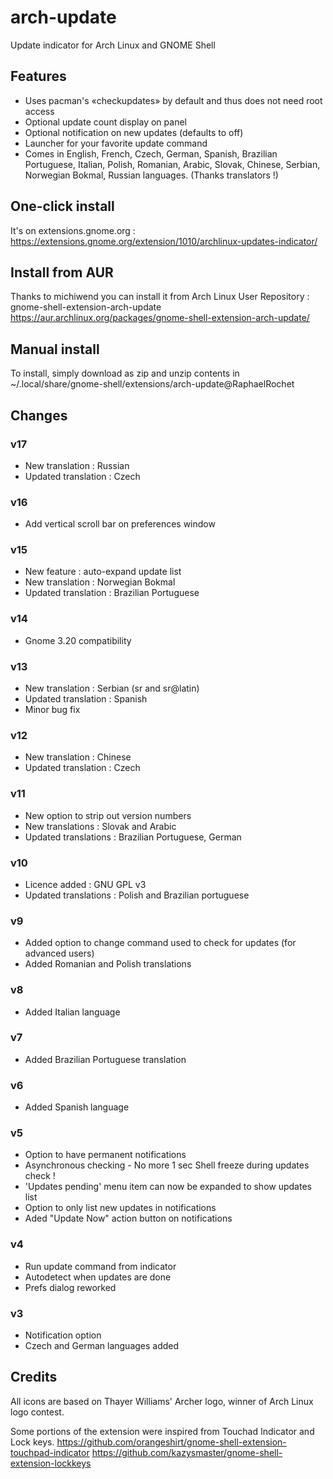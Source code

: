 # arch-update
Update indicator for Arch Linux and GNOME Shell

## Features
- Uses pacman's «checkupdates» by default and thus does not need root access
- Optional update count display on panel
- Optional notification on new updates (defaults to off)
- Launcher for your favorite update command
- Comes in English, French, Czech, German, Spanish, Brazilian Portuguese, Italian, Polish, Romanian, Arabic, Slovak, Chinese, Serbian, Norwegian Bokmal, Russian languages. (Thanks translators !)

## One-click install
It's on extensions.gnome.org :
https://extensions.gnome.org/extension/1010/archlinux-updates-indicator/

## Install from AUR
Thanks to michiwend you can install it from Arch Linux User Repository : gnome-shell-extension-arch-update
https://aur.archlinux.org/packages/gnome-shell-extension-arch-update/

## Manual install
To install, simply download as zip and unzip contents in ~/.local/share/gnome-shell/extensions/arch-update@RaphaelRochet

## Changes

### v17
- New translation : Russian
- Updated translation : Czech
### v16
- Add vertical scroll bar on preferences window
### v15
- New feature : auto-expand update list
- New translation : Norwegian Bokmal
- Updated translation : Brazilian Portuguese
### v14
- Gnome 3.20 compatibility
### v13
- New translation : Serbian (sr and sr@latin)
- Updated translation : Spanish
- Minor bug fix
### v12
- New translation : Chinese
- Updated translation : Czech
### v11
- New option to strip out version numbers
- New translations : Slovak and Arabic
- Updated translations : Brazilian Portuguese, German
### v10
- Licence added : GNU GPL v3
- Updated translations : Polish and Brazilian portuguese
### v9
- Added option to change command used to check for updates (for advanced users)
- Added Romanian and Polish translations
### v8
- Added Italian language
### v7
- Added Brazilian Portuguese translation
### v6
- Added Spanish language
### v5
- Option to have permanent notifications
- Asynchronous checking - No more 1 sec Shell freeze during updates check !
- 'Updates pending' menu item can now be expanded to show updates list
- Option to only list new updates in notifications
- Aded "Update Now" action button on notifications
### v4
- Run update command from indicator
- Autodetect when updates are done
- Prefs dialog reworked
### v3
- Notification option
- Czech and German languages added

## Credits
All icons are based on Thayer Williams' Archer logo, winner of Arch Linux logo contest.

Some portions of the extension were inspired from Touchad Indicator and Lock keys. 
https://github.com/orangeshirt/gnome-shell-extension-touchpad-indicator
https://github.com/kazysmaster/gnome-shell-extension-lockkeys
